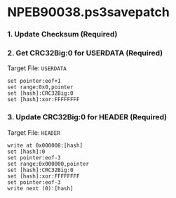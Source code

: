 # NPEB90038.ps3savepatch

### 1.  Update Checksum (Required)
### 2. Get CRC32Big:0 for USERDATA (Required)

Target File: `USERDATA`

```
set pointer:eof+1
set range:0x0,pointer
set [hash]:CRC32Big:0
set [hash]:xor:FFFFFFFF
```

### 3. Update CRC32Big:0 for HEADER (Required)

Target File: `HEADER`

```
write at 0x000008:[hash]
set [hash]:0
set pointer:eof-3
set range:0x000000,pointer
set [hash]:CRC32Big:0
set [hash]:xor:FFFFFFFF
set pointer:eof-3
write next (0):[hash]
```

